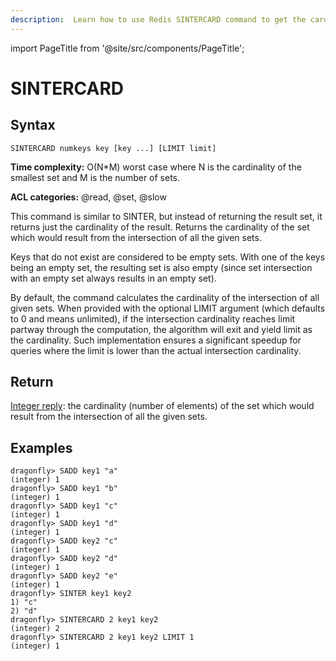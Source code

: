 ```yaml
---
description:  Learn how to use Redis SINTERCARD command to get the cardinality of intersection of multiple sets.
---
```


import PageTitle from '@site/src/components/PageTitle';

# SINTERCARD

<PageTitle title="Redis SINTERCARD Command (Documentation) | Dragonfly" />

## Syntax

    SINTERCARD numkeys key [key ...] [LIMIT limit]

**Time complexity:** O(N*M) worst case where N is the cardinality of the smallest set and M is the number of sets.

**ACL categories:** @read, @set, @slow

This command is similar to SINTER, but instead of returning the result set, it returns just the cardinality of the result. Returns the cardinality of the set which would result from the intersection of all the given sets.

Keys that do not exist are considered to be empty sets. With one of the keys being an empty set, the resulting set is also empty (since set intersection with an empty set always results in an empty set).

By default, the command calculates the cardinality of the intersection of all given sets. When provided with the optional LIMIT argument (which defaults to 0 and means unlimited), if the intersection cardinality reaches limit partway through the computation, the algorithm will exit and yield limit as the cardinality. Such implementation ensures a significant speedup for queries where the limit is lower than the actual intersection cardinality.

## Return

[Integer reply](https://redis.io/docs/latest/develop/reference/protocol-spec/#integers): the cardinality (number of elements) of the set which would result from the intersection of all the given sets.

## Examples

```shell
dragonfly> SADD key1 "a"
(integer) 1
dragonfly> SADD key1 "b"
(integer) 1
dragonfly> SADD key1 "c"
(integer) 1
dragonfly> SADD key1 "d"
(integer) 1
dragonfly> SADD key2 "c"
(integer) 1
dragonfly> SADD key2 "d"
(integer) 1
dragonfly> SADD key2 "e"
(integer) 1
dragonfly> SINTER key1 key2
1) "c"
2) "d"
dragonfly> SINTERCARD 2 key1 key2
(integer) 2
dragonfly> SINTERCARD 2 key1 key2 LIMIT 1
(integer) 1
```
